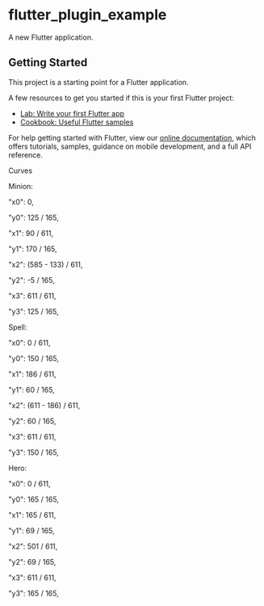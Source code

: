 # flutter_plugin_example

A new Flutter application.

## Getting Started

This project is a starting point for a Flutter application.

A few resources to get you started if this is your first Flutter project:

- [Lab: Write your first Flutter app](https://flutter.dev/docs/get-started/codelab)
- [Cookbook: Useful Flutter samples](https://flutter.dev/docs/cookbook)

For help getting started with Flutter, view our
[online documentation](https://flutter.dev/docs), which offers tutorials,
samples, guidance on mobile development, and a full API reference.

Curves

Minion:

"x0": 0,

"y0": 125 / 165,

"x1": 90 / 611,

"y1": 170 / 165,

"x2": (585 - 133) / 611,

"y2": -5 / 165,

"x3": 611 / 611,

"y3": 125 / 165,

Spell:

"x0": 0 / 611,

"y0": 150 / 165,

"x1": 186 / 611,

"y1": 60 / 165,

"x2": (611 - 186) / 611,

"y2": 60 / 165,

"x3": 611 / 611,

"y3": 150 / 165,


Hero:

"x0": 0 / 611,

"y0": 165 / 165,

"x1": 165 / 611,

"y1": 69 / 165,

"x2": 501 / 611,

"y2": 69 / 165,

"x3": 611 / 611,

"y3": 165 / 165,

